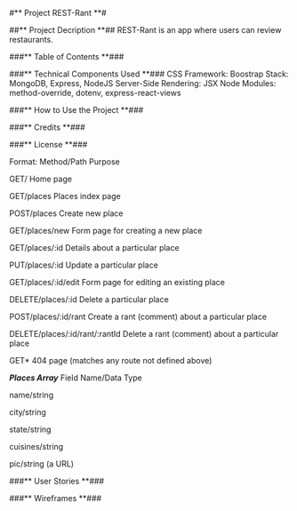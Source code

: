 #** Project REST-Rant **#

##** Project Decription **##
REST-Rant is an app where users can review restaurants.

###** Table of Contents **###

###** Technical Components Used **###
CSS Framework: Boostrap
Stack: MongoDB, Express, NodeJS
Server-Side Rendering: JSX
Node Modules: method-override, dotenv, express-react-views

###** How to Use the Project **###

###** Credits **###

###** License **###

Format:
Method/Path
Purpose

GET/
Home page

GET/places
Places index page

POST/places
Create new place

GET/places/new
Form page for creating a new place

GET/places/:id
Details about a particular place

PUT/places/:id
Update a particular place

GET/places/:id/edit
Form page for editing an existing place

DELETE/places/:id
Delete a particular place

POST/places/:id/rant
Create a rant (comment) about a particular place

DELETE/places/:id/rant/:rantId
Delete a rant (comment) about a particular place

GET*
404 page (matches any route not defined above)

***Places Array***
Field Name/Data Type

name/string

city/string

state/string

cuisines/string

pic/string (a URL)

###** User Stories **###



###** Wireframes **###

<!-- 
# The largest heading
## The second largest heading
###### The smallest heading
**This is bold text**
All bold and italic	*** ***
*This text is italicized* -->